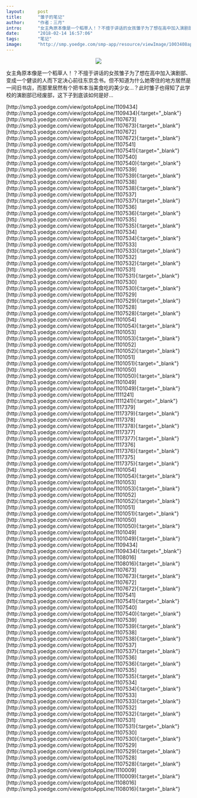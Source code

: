 ```yaml
---
layout:     post
title:      "雏子的笔记"
author:     "作者：三月"
intro:      "女主角原本像是一个稻草人！？不擅于讲话的女孩雏子为了想在高中加入演剧部、变成一个健谈的人而下定决心前往东京念书。但不知道为什么她寄住的地方居然是一间旧书店，而那里居然有个把书本当美食吃的美少女…？此时雏子也得知了此学校的演剧部已经废部，这下子到底该如何是好…"
date:       "2018-02-14 16:57:06"
tags:       "笔记"
image:      "http://smp.yoedge.com/smp-app/resource/viewImage/1003408appline.png"
---
```

<div style="text-align: center">
<p><img src="http://smp.yoedge.com/smp-app/resource/viewImage/1003408appline.png"/></p>
</div>
<p class="post-meta">
<span>女主角原本像是一个稻草人！？不擅于讲话的女孩雏子为了想在高中加入演剧部、变成一个健谈的人而下定决心前往东京念书。但不知道为什么她寄住的地方居然是一间旧书店，而那里居然有个把书本当美食吃的美少女…？此时雏子也得知了此学校的演剧部已经废部，这下子到底该如何是好…</span>
</p>
[http://smp3.yoedge.com/view/gotoAppLine/1109434](http://smp3.yoedge.com/view/gotoAppLine/1109434){:target="_blank"}
[http://smp3.yoedge.com/view/gotoAppLine/1107673](http://smp3.yoedge.com/view/gotoAppLine/1107673){:target="_blank"}
[http://smp3.yoedge.com/view/gotoAppLine/1107672](http://smp3.yoedge.com/view/gotoAppLine/1107672){:target="_blank"}
[http://smp3.yoedge.com/view/gotoAppLine/1107541](http://smp3.yoedge.com/view/gotoAppLine/1107541){:target="_blank"}
[http://smp3.yoedge.com/view/gotoAppLine/1107540](http://smp3.yoedge.com/view/gotoAppLine/1107540){:target="_blank"}
[http://smp3.yoedge.com/view/gotoAppLine/1107539](http://smp3.yoedge.com/view/gotoAppLine/1107539){:target="_blank"}
[http://smp3.yoedge.com/view/gotoAppLine/1107538](http://smp3.yoedge.com/view/gotoAppLine/1107538){:target="_blank"}
[http://smp3.yoedge.com/view/gotoAppLine/1107537](http://smp3.yoedge.com/view/gotoAppLine/1107537){:target="_blank"}
[http://smp3.yoedge.com/view/gotoAppLine/1107536](http://smp3.yoedge.com/view/gotoAppLine/1107536){:target="_blank"}
[http://smp3.yoedge.com/view/gotoAppLine/1107535](http://smp3.yoedge.com/view/gotoAppLine/1107535){:target="_blank"}
[http://smp3.yoedge.com/view/gotoAppLine/1107534](http://smp3.yoedge.com/view/gotoAppLine/1107534){:target="_blank"}
[http://smp3.yoedge.com/view/gotoAppLine/1107533](http://smp3.yoedge.com/view/gotoAppLine/1107533){:target="_blank"}
[http://smp3.yoedge.com/view/gotoAppLine/1107532](http://smp3.yoedge.com/view/gotoAppLine/1107532){:target="_blank"}
[http://smp3.yoedge.com/view/gotoAppLine/1107531](http://smp3.yoedge.com/view/gotoAppLine/1107531){:target="_blank"}
[http://smp3.yoedge.com/view/gotoAppLine/1107530](http://smp3.yoedge.com/view/gotoAppLine/1107530){:target="_blank"}
[http://smp3.yoedge.com/view/gotoAppLine/1107529](http://smp3.yoedge.com/view/gotoAppLine/1107529){:target="_blank"}
[http://smp3.yoedge.com/view/gotoAppLine/1107528](http://smp3.yoedge.com/view/gotoAppLine/1107528){:target="_blank"}
[http://smp3.yoedge.com/view/gotoAppLine/1101054](http://smp3.yoedge.com/view/gotoAppLine/1101054){:target="_blank"}
[http://smp3.yoedge.com/view/gotoAppLine/1101053](http://smp3.yoedge.com/view/gotoAppLine/1101053){:target="_blank"}
[http://smp3.yoedge.com/view/gotoAppLine/1101052](http://smp3.yoedge.com/view/gotoAppLine/1101052){:target="_blank"}
[http://smp3.yoedge.com/view/gotoAppLine/1101051](http://smp3.yoedge.com/view/gotoAppLine/1101051){:target="_blank"}
[http://smp3.yoedge.com/view/gotoAppLine/1101050](http://smp3.yoedge.com/view/gotoAppLine/1101050){:target="_blank"}
[http://smp3.yoedge.com/view/gotoAppLine/1101049](http://smp3.yoedge.com/view/gotoAppLine/1101049){:target="_blank"}
[http://smp3.yoedge.com/view/gotoAppLine/1111241](http://smp3.yoedge.com/view/gotoAppLine/1111241){:target="_blank"}
[http://smp3.yoedge.com/view/gotoAppLine/1117379](http://smp3.yoedge.com/view/gotoAppLine/1117379){:target="_blank"}
[http://smp3.yoedge.com/view/gotoAppLine/1117378](http://smp3.yoedge.com/view/gotoAppLine/1117378){:target="_blank"}
[http://smp3.yoedge.com/view/gotoAppLine/1117377](http://smp3.yoedge.com/view/gotoAppLine/1117377){:target="_blank"}
[http://smp3.yoedge.com/view/gotoAppLine/1117376](http://smp3.yoedge.com/view/gotoAppLine/1117376){:target="_blank"}
[http://smp3.yoedge.com/view/gotoAppLine/1117375](http://smp3.yoedge.com/view/gotoAppLine/1117375){:target="_blank"}
[http://smp3.yoedge.com/view/gotoAppLine/1101054](http://smp3.yoedge.com/view/gotoAppLine/1101054){:target="_blank"}
[http://smp3.yoedge.com/view/gotoAppLine/1101053](http://smp3.yoedge.com/view/gotoAppLine/1101053){:target="_blank"}
[http://smp3.yoedge.com/view/gotoAppLine/1101052](http://smp3.yoedge.com/view/gotoAppLine/1101052){:target="_blank"}
[http://smp3.yoedge.com/view/gotoAppLine/1101051](http://smp3.yoedge.com/view/gotoAppLine/1101051){:target="_blank"}
[http://smp3.yoedge.com/view/gotoAppLine/1101050](http://smp3.yoedge.com/view/gotoAppLine/1101050){:target="_blank"}
[http://smp3.yoedge.com/view/gotoAppLine/1101049](http://smp3.yoedge.com/view/gotoAppLine/1101049){:target="_blank"}
[http://smp3.yoedge.com/view/gotoAppLine/1109434](http://smp3.yoedge.com/view/gotoAppLine/1109434){:target="_blank"}
[http://smp3.yoedge.com/view/gotoAppLine/1108016](http://smp3.yoedge.com/view/gotoAppLine/1108016){:target="_blank"}
[http://smp3.yoedge.com/view/gotoAppLine/1107673](http://smp3.yoedge.com/view/gotoAppLine/1107673){:target="_blank"}
[http://smp3.yoedge.com/view/gotoAppLine/1107672](http://smp3.yoedge.com/view/gotoAppLine/1107672){:target="_blank"}
[http://smp3.yoedge.com/view/gotoAppLine/1107541](http://smp3.yoedge.com/view/gotoAppLine/1107541){:target="_blank"}
[http://smp3.yoedge.com/view/gotoAppLine/1107540](http://smp3.yoedge.com/view/gotoAppLine/1107540){:target="_blank"}
[http://smp3.yoedge.com/view/gotoAppLine/1107539](http://smp3.yoedge.com/view/gotoAppLine/1107539){:target="_blank"}
[http://smp3.yoedge.com/view/gotoAppLine/1107538](http://smp3.yoedge.com/view/gotoAppLine/1107538){:target="_blank"}
[http://smp3.yoedge.com/view/gotoAppLine/1107537](http://smp3.yoedge.com/view/gotoAppLine/1107537){:target="_blank"}
[http://smp3.yoedge.com/view/gotoAppLine/1107536](http://smp3.yoedge.com/view/gotoAppLine/1107536){:target="_blank"}
[http://smp3.yoedge.com/view/gotoAppLine/1107535](http://smp3.yoedge.com/view/gotoAppLine/1107535){:target="_blank"}
[http://smp3.yoedge.com/view/gotoAppLine/1107534](http://smp3.yoedge.com/view/gotoAppLine/1107534){:target="_blank"}
[http://smp3.yoedge.com/view/gotoAppLine/1107533](http://smp3.yoedge.com/view/gotoAppLine/1107533){:target="_blank"}
[http://smp3.yoedge.com/view/gotoAppLine/1107532](http://smp3.yoedge.com/view/gotoAppLine/1107532){:target="_blank"}
[http://smp3.yoedge.com/view/gotoAppLine/1107531](http://smp3.yoedge.com/view/gotoAppLine/1107531){:target="_blank"}
[http://smp3.yoedge.com/view/gotoAppLine/1107530](http://smp3.yoedge.com/view/gotoAppLine/1107530){:target="_blank"}
[http://smp3.yoedge.com/view/gotoAppLine/1107529](http://smp3.yoedge.com/view/gotoAppLine/1107529){:target="_blank"}
[http://smp3.yoedge.com/view/gotoAppLine/1107528](http://smp3.yoedge.com/view/gotoAppLine/1107528){:target="_blank"}
[http://smp3.yoedge.com/view/gotoAppLine/1110009](http://smp3.yoedge.com/view/gotoAppLine/1110009){:target="_blank"}
[http://smp3.yoedge.com/view/gotoAppLine/1108016](http://smp3.yoedge.com/view/gotoAppLine/1108016){:target="_blank"}


